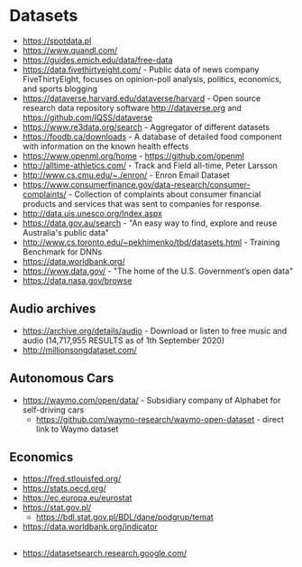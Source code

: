 # Datasets

- https://spotdata.pl
- https://www.quandl.com/
- https://guides.emich.edu/data/free-data
- https://data.fivethirtyeight.com/ - Public data of news company FiveThirtyEight, focuses on opinion-poll analysis, politics, economics, and sports blogging
- https://dataverse.harvard.edu/dataverse/harvard - Open source research data repository software http://dataverse.org and https://github.com/IQSS/dataverse
- https://www.re3data.org/search - Aggregator of different datasets 
- https://foodb.ca/downloads - A database of detailed food component with information on the known health effects 
- https://www.openml.org/home - https://github.com/openml
- http://alltime-athletics.com/ - Track and Field all-time, Peter Larsson
- http://www.cs.cmu.edu/~./enron/ - Enron Email Dataset
- https://www.consumerfinance.gov/data-research/consumer-complaints/ - Collection of complaints about consumer financial products and services that was sent to companies for response.
- http://data.uis.unesco.org/Index.aspx
- https://data.gov.au/search - "An easy way to find, explore and reuse Australia's public data"
- http://www.cs.toronto.edu/~pekhimenko/tbd/datasets.html - Training Benchmark for DNNs
- https://data.worldbank.org/
- https://www.data.gov/ - "The home of the U.S. Government’s open data"
- https://data.nasa.gov/browse

## Audio archives
- https://archive.org/details/audio - Download or listen to free music and audio (14,717,955 RESULTS as of 1th September 2020)
- http://millionsongdataset.com/

## Autonomous Cars
- https://waymo.com/open/data/ - Subsidiary company of Alphabet for self-driving cars
  - https://github.com/waymo-research/waymo-open-dataset - direct link to Waymo dataset

## Economics
- https://fred.stlouisfed.org/ 
- https://stats.oecd.org/ 
- https://ec.europa.eu/eurostat
- https://stat.gov.pl/
  - https://bdl.stat.gov.pl/BDL/dane/podgrup/temat
- https://data.worldbank.org/indicator
  
## 
- https://datasetsearch.research.google.com/
